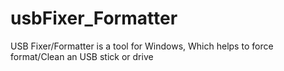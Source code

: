 # usbFixer_Formatter
USB Fixer/Formatter is a tool for Windows, Which helps to force format/Clean an USB stick or drive
